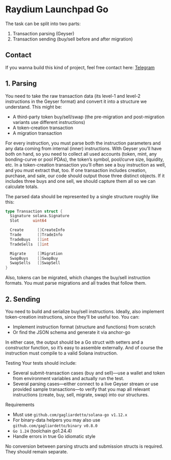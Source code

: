 
# Raydium Launchpad Go

The task can be split into two parts:

1. Transaction parsing (Geyser)
2. Transaction sending (buy/sell before and after migration)

## Contact

If you wanna build this kind of project, feel free contact here: [Telegram](https://t.me/shiny0103)

## 1. Parsing
You need to take the raw transaction data (its level-1 and level-2 instructions in the Geyser format)
and convert it into a structure we understand. This might be:

* A third-party token buy/sell/swap (the pre-migration and post-migration variants use different instructions)
* A token-creation transaction
* A migration transaction

For every instruction, you must parse both the instruction parameters and any data coming from
internal (inner) instructions. With Geyser you’ll have both on hand, so you need to collect all
used accounts (token, mint, any bonding-curve or pool PDAs), the token’s symbol, pool/curve size,
liquidity, etc. In a token-creation transaction you’ll often see a buy instruction as well, and
you must extract that, too. If one transaction includes creation, purchase, and sale, our code
should output those three distinct objects. If it includes three buys and one sell, we should
capture them all so we can calculate totals.

The parsed data should be represented by a single structure roughly like this:
```go
type Transaction struct {
  Signature solana.Signature
  Slot      uint64

  Create      []CreateInfo
  Trade       []TradeInfo
  TradeBuys   []int
  TradeSells  []int

  Migrate     []Migration
  SwapBuys    []SwapBuy
  SwapSells   []SwapSell
}
```

Also, tokens can be migrated, which changes the buy/sell instruction formats. You must parse
migrations and all trades that follow them.

## 2. Sending
You need to build and serialize buy/sell instructions. Ideally, also implement token-creation
instructions, since they’ll be useful too. You can:

* Implement instruction format (structure and functions) from scratch
* Or find the JSON schema and generate it via anchor-go

In either case, the output should be a Go struct with setters and a constructor function,
so it’s easy to assemble externally. And of course the instruction must compile to a valid
Solana instruction.

Testing
Your tests should include:
* Several submit-transaction cases (buy and sell)—use a wallet and token from environment variables
and actually run the test.
* Several parsing cases—either connect to a live Geyser stream or use provided sample
transactions—to verify that you map all relevant instructions (create, buy, sell, migrate, swap)
into our structures.

Requirements
* Must use `github.com/gagliardetto/solana-go v1.12.x`
* For binary-data helpers you may also use `github.com/gagliardetto/binary v0.8.0`
* `Go 1.24` (toolchain go1.24.4)
* Handle errors in true Go idiomatic style

No conversion between parsing structs and submission structs is required. They should remain separate.
